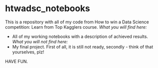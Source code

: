 # htwadsc_notebooks
This is a repository with all of my code from How to win a Data Science competition: Learn from Top Kagglers course.
*What you will find here:*
 - All of my working notebooks with a description of achieved results.
*What you will not find here:*
 - My final project. First of all, it is still not ready, secondly - think of that yourselves, plz!
 
HAVE FUN.
